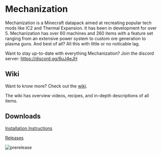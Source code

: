 # Mechanization
Mechanization is a Minecraft datapack aimed at recreating popular tech mods like IC2 and Thermal Expansion. It has been in development for over 5. Mechanization has over 60 machines and 260 items with a feature set ranging from an extensive power system to custom ore generation to plasma guns. And best of all? All this with little or no noticable lag.

Want to stay up-to-date with everything Mechanization? Join the discord server: https://discord.gg/6uJ4eJH

## Wiki
Want to know more? Check out the [wiki](https://github.com/ImCoolYeah105/Mechanization/wiki).

The wiki has overview videos, recipes, and in-depth descriptions of all items.

## Downloads

[Installation Instructions](https://github.com/ImCoolYeah105/Mechanization/wiki/Installion)

[Releases](https://github.com/ImCoolYeah105/Mechanization/releases)

![prerelease](https://i.imgur.com/S04DKyE.png)
